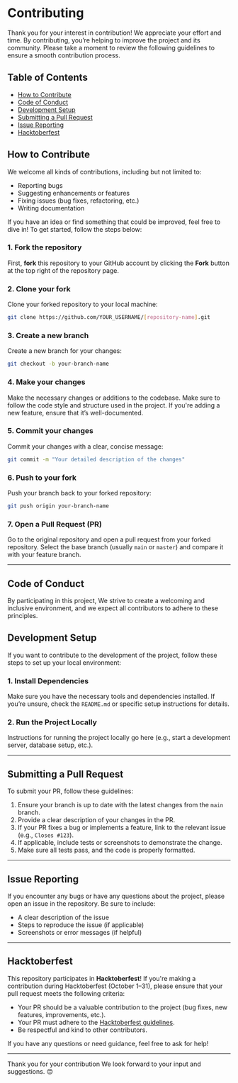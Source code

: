 # Contributing

Thank you for your interest in contribution! We appreciate your effort and time. By contributing, you’re helping to improve the project and its community. Please take a moment to review the following guidelines to ensure a smooth contribution process.

## Table of Contents

* [How to Contribute](#how-to-contribute)
* [Code of Conduct](#code-of-conduct)
* [Development Setup](#development-setup)
* [Submitting a Pull Request](#submitting-a-pull-request)
* [Issue Reporting](#issue-reporting)
* [Hacktoberfest](#hacktoberfest)

## How to Contribute

We welcome all kinds of contributions, including but not limited to:

* Reporting bugs
* Suggesting enhancements or features
* Fixing issues (bug fixes, refactoring, etc.)
* Writing documentation

If you have an idea or find something that could be improved, feel free to dive in! To get started, follow the steps below:

### 1. Fork the repository

First, **fork** this repository to your GitHub account by clicking the **Fork** button at the top right of the repository page.

### 2. Clone your fork

Clone your forked repository to your local machine:

```bash
git clone https://github.com/YOUR_USERNAME/[repository-name].git
```

### 3. Create a new branch

Create a new branch for your changes:

```bash
git checkout -b your-branch-name
```

### 4. Make your changes

Make the necessary changes or additions to the codebase. Make sure to follow the code style and structure used in the project. If you're adding a new feature, ensure that it’s well-documented.

### 5. Commit your changes

Commit your changes with a clear, concise message:

```bash
git commit -m "Your detailed description of the changes"
```

### 6. Push to your fork

Push your branch back to your forked repository:

```bash
git push origin your-branch-name
```

### 7. Open a Pull Request (PR)

Go to the original repository and open a pull request from your forked repository. Select the base branch (usually `main` or `master`) and compare it with your feature branch.

---

## Code of Conduct

By participating in this project, We strive to create a welcoming and inclusive environment, and we expect all contributors to adhere to these principles.


## Development Setup

If you want to contribute to the development of the project, follow these steps to set up your local environment:

### 1. Install Dependencies

Make sure you have the necessary tools and dependencies installed. If you’re unsure, check the `README.md` or specific setup instructions for details.

### 2. Run the Project Locally

Instructions for running the project locally go here (e.g., start a development server, database setup, etc.).

---

## Submitting a Pull Request

To submit your PR, follow these guidelines:

1. Ensure your branch is up to date with the latest changes from the `main` branch.
2. Provide a clear description of your changes in the PR.
3. If your PR fixes a bug or implements a feature, link to the relevant issue (e.g., `Closes #123`).
4. If applicable, include tests or screenshots to demonstrate the change.
5. Make sure all tests pass, and the code is properly formatted.

---

## Issue Reporting

If you encounter any bugs or have any questions about the project, please open an issue in the repository. Be sure to include:

* A clear description of the issue
* Steps to reproduce the issue (if applicable)
* Screenshots or error messages (if helpful)

---

## Hacktoberfest

This repository participates in **Hacktoberfest**! If you're making a contribution during Hacktoberfest (October 1–31), please ensure that your pull request meets the following criteria:

* Your PR should be a valuable contribution to the project (bug fixes, new features, improvements, etc.).
* Your PR must adhere to the [Hacktoberfest guidelines](https://hacktoberfest.digitalocean.com/).
* Be respectful and kind to other contributors.

If you have any questions or need guidance, feel free to ask for help!

---

Thank you for your contribution We look forward to your input and suggestions. 😊
